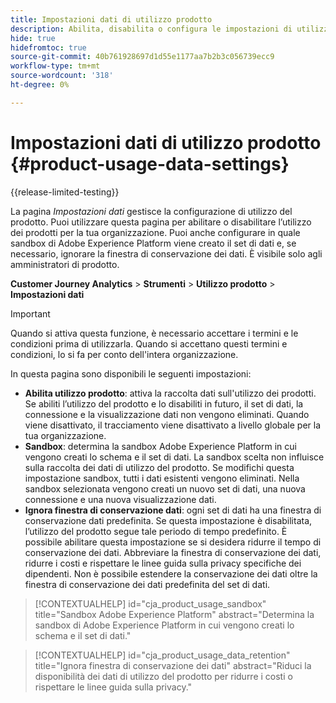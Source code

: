 ```yaml
---
title: Impostazioni dati di utilizzo prodotto
description: Abilita, disabilita o configura le impostazioni di utilizzo del prodotto.
hide: true
hidefromtoc: true
source-git-commit: 40b761928697d1d55e1177aa7b2b3c056739ecc9
workflow-type: tm+mt
source-wordcount: '318'
ht-degree: 0%

---
```


# Impostazioni dati di utilizzo prodotto {#product-usage-data-settings}

{{release-limited-testing}}

La pagina _Impostazioni dati_ gestisce la configurazione di utilizzo del prodotto. Puoi utilizzare questa pagina per abilitare o disabilitare l’utilizzo dei prodotti per la tua organizzazione. Puoi anche configurare in quale sandbox di Adobe Experience Platform viene creato il set di dati e, se necessario, ignorare la finestra di conservazione dei dati. È visibile solo agli amministratori di prodotto.

**Customer Journey Analytics** > **Strumenti** > **Utilizzo prodotto** > **Impostazioni dati**

>[!IMPORTANT]
>
>Quando si attiva questa funzione, è necessario accettare i termini e le condizioni prima di utilizzarla. Quando si accettano questi termini e condizioni, lo si fa per conto dell&#39;intera organizzazione.

In questa pagina sono disponibili le seguenti impostazioni:

* **Abilita utilizzo prodotto**: attiva la raccolta dati sull&#39;utilizzo dei prodotti. Se abiliti l’utilizzo del prodotto e lo disabiliti in futuro, il set di dati, la connessione e la visualizzazione dati non vengono eliminati. Quando viene disattivato, il tracciamento viene disattivato a livello globale per la tua organizzazione.
* **Sandbox**: determina la sandbox Adobe Experience Platform in cui vengono creati lo schema e il set di dati. La sandbox scelta non influisce sulla raccolta dei dati di utilizzo del prodotto. Se modifichi questa impostazione sandbox, tutti i dati esistenti vengono eliminati. Nella sandbox selezionata vengono creati un nuovo set di dati, una nuova connessione e una nuova visualizzazione dati.
* **Ignora finestra di conservazione dati**: ogni set di dati ha una finestra di conservazione dati predefinita. Se questa impostazione è disabilitata, l’utilizzo del prodotto segue tale periodo di tempo predefinito. È possibile abilitare questa impostazione se si desidera ridurre il tempo di conservazione dei dati. Abbreviare la finestra di conservazione dei dati, ridurre i costi e rispettare le linee guida sulla privacy specifiche dei dipendenti. Non è possibile estendere la conservazione dei dati oltre la finestra di conservazione dei dati predefinita del set di dati.

>[!CONTEXTUALHELP]
>id="cja_product_usage_sandbox"
>title="Sandbox Adobe Experience Platform"
>abstract="Determina la sandbox di Adobe Experience Platform in cui vengono creati lo schema e il set di dati."

>[!CONTEXTUALHELP]
>id="cja_product_usage_data_retention"
>title="Ignora finestra di conservazione dei dati"
>abstract="Riduci la disponibilità dei dati di utilizzo del prodotto per ridurre i costi o rispettare le linee guida sulla privacy."
